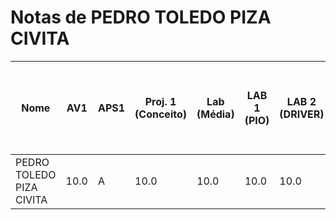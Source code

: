 # Notas de PEDRO TOLEDO PIZA CIVITA

| Nome | AV1 | APS1 | Proj. 1 (Conceito) | Lab (Média) | LAB 1 (PIO) | LAB 2 (DRIVER) | LAB 3 (PIO IRQ) | LAB 4 (RTOS) | LAB 5 (RTOS - HC-SR04) | LAB 6 (RTOS - IMU) | LAB 7 (RTOS - LCD-LVGL) | LAB 8 (TC - RTC - RTT) |
| --- | --- | --- | --- | --- | --- | --- | --- | --- | --- | --- | --- | --- |
| PEDRO TOLEDO PIZA CIVITA | 10.0 | A | 10.0 | 10.0 | 10.0 | 10.0 | 10.0 | 10.0 | 5.0 | 10.0 | 10.0 | 0.0 |
